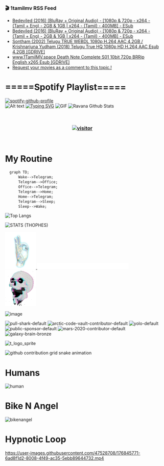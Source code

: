 ### 🎬 1tamilmv RSS Feed

<!-- BLOG-POST-LIST:START -->
- [Bedeviled &lpar;2016&rpar; &lpar;BluRay + Original Audio&rpar; - [1080p &amp; 720p - x264 - &lpar;Tamil + Eng&rpar; - 2GB &amp; 1GB | x264 - &lpar;Tamil&rpar; - 400MB] - ESub](https://www.1tamilmv.space/index.php?/forums/topic/164907-bedeviled-2016-bluray-original-audio-1080p-720p-x264-tamil-eng-2gb-1gb-x264-tamil-400mb-esub/&do=findComment&comment=329680)
- [Bedeviled &lpar;2016&rpar; &lpar;BluRay + Original Audio&rpar; - [1080p &amp; 720p - x264 - &lpar;Tamil + Eng&rpar; - 2GB &amp; 1GB | x264 - &lpar;Tamil&rpar; - 400MB] - ESub](https://www.1tamilmv.space/index.php?/forums/topic/164907-bedeviled-2016-bluray-original-audio-1080p-720p-x264-tamil-eng-2gb-1gb-x264-tamil-400mb-esub/&do=findComment&comment=329679)
- [Sontham &lpar;2002&rpar; Telugu TRUE WEBDL 1080p H.264 AAC 4.2GB / Krishnarjuna Yudham &lpar;2018&rpar; Telugu True HQ 1080p HD H.264 AAC Esub 4.2GB [GDRIVE]](https://www.1tamilmv.space/index.php?/forums/topic/164933-sontham-2002-telugu-true-webdl-1080p-h264-aac-42gb-krishnarjuna-yudham-2018-telugu-true-hq-1080p-hd-h264-aac-esub-42gb-gdrive/&do=findComment&comment=329678)
- [www.1TamilMV.space Death Note Complete S01 10bit 720p BRRip English x265 Esub [GDRIVE]](https://www.1tamilmv.space/index.php?/forums/topic/164932-www1tamilmvspace-death-note-complete-s01-10bit-720p-brrip-english-x265-esub-gdrive/&do=findComment&comment=329677)
- [Request your movies as a comment to this topic.!](https://www.1tamilmv.space/index.php?/forums/topic/79-request-your-movies-as-a-comment-to-this-topic/&do=findComment&comment=329676)
<!-- BLOG-POST-LIST:END -->

# =====Spotify Playlist=====
[![spotify-github-profile](https://spotify-github-profile.vercel.app/api/view?uid=31rfzgmuvvewegdlxvlev4ynz4vu&cover_image=true&theme=default&bar_color=53b14f&bar_color_cover=true)](https://ravana69.github.io/rss)
</br>
![Alt text](https://spotify-recently-played-readme.vercel.app/api?user=31rfzgmuvvewegdlxvlev4ynz4vu)
[![Typing SVG](https://readme-typing-svg.herokuapp.com?color=%2336BCF7&center=true&vCenter=true&multiline=true&height=81&lines=I+AM+RAVANA;CONTACT+ME+ON+TELEGRAM%3A+%40R4V4N4)](https://git.io/typing-svg)
<img align="centre" height="400px" width="490px" alt="GIF" src="https://github.com/ravana69/ravana69/blob/master/rvm.gif" />
![Ravana Github Stats](https://github-readme-stats.vercel.app/api?username=ravana69&&show_icons=true&theme=radical)

<br />
<h3 align="center"> <a href="https://t.me/r4v4n4"><img src="https://profile-counter.glitch.me/ravana69/count.svg" alt="visitor" width="600"></a> </h3>
</br>

<H1>My Routine</H1>

```mermaid
  graph TD;
      Wake-->Telegram;
      Telegram-->Office;
      Office-->Telegram;
      Telegram-->Home;
      Home-->Telegram;
      Telegram-->Sleep;
      Sleep-->Wake;
```
![Top Langs](https://github-readme-stats.vercel.app/api/top-langs/?username=ravana69&&show_icons=true&theme=radical)

![STATS (THOPHES)](https://github-profile-trophy.vercel.app/?username=ravana69&theme=gruvbox&margin-w=10&margin-h=15&column=8)
<br />
<p align="left">
    <a href="#">
        <img width="20%" src="./assets/images/hand.gif" alt="" />
    </a>
    <a href="#">
        <img width="59%" src="./assets/images/spacer.png" alt="" >
    </a>
    <a href="#">
        <img width="20%" src="./assets/images/skull.gif" alt="" />
    </a>
</p>


![image](https://user-images.githubusercontent.com/47528708/175298537-0623dc00-7b1a-4ec1-b5b1-71768763a234.png)

<img width="148" alt="pull-shark-default" src="https://user-images.githubusercontent.com/47528708/176419715-70981865-4dc6-489a-8a1a-06842db67b15.gif"> <img width="148" alt="arctic-code-vault-contributor-default" src="https://user-images.githubusercontent.com/47528708/175267501-e1fbbb8f-c2b2-4882-b865-2ac4debef26c.png"> <img width="148" alt="yolo-default" src="https://user-images.githubusercontent.com/47528708/175267654-281a1880-1129-4b7b-bf2f-de5dd2bc5afa.png"> <img width="148" alt="public-sponsor-default" src="https://user-images.githubusercontent.com/47528708/175268448-2e78cc75-fb25-4d76-bd22-7df520446b45.png"> <img width="148" alt="mars-2020-contributor-default" src="https://user-images.githubusercontent.com/47528708/175268475-de6d987a-3be9-4353-86a5-23b422559355.png"> <img width="148" alt="galaxy-brain-bronze" src="https://user-images.githubusercontent.com/47528708/176419717-e2fdca8b-0fdc-47dd-9511-a7ff52178a33.gif">

![t_logo_sprite](https://user-images.githubusercontent.com/47528708/175293007-21ff1792-1fca-4be3-bcae-12fdc3aa414f.svg)

![github contribution grid snake animation](https://raw.githubusercontent.com/ravana69/ravana69/output/github-contribution-grid-snake-dark.svg#gh-dark-mode-only)

# Humans
<img width="170" alt="human" src="https://user-images.githubusercontent.com/47528708/176413829-c142d478-1c96-4c3c-a2a4-2dd35374c335.gif">

# Bike N Angel
<img width="170" alt="bikenangel" src="https://user-images.githubusercontent.com/47528708/176616968-3a44f91e-8016-477c-9bb5-c4689a1adbee.gif">

# Hypnotic Loop

https://user-images.githubusercontent.com/47528708/176845771-6ad8f1d2-8008-4f49-ac35-5ebb89644732.mp4


